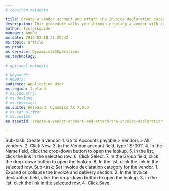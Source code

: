 ```yaml
---
# required metadata

title: Create a vendor account and attach the invoice declaration category
description: This procedure walks you through creating a vendor with configuration for an invoice declaration. The demo data company used to create this procedure is DEMF with the country of legal entity primary address updated to Iceland.
author: lcstaskguide
manager: AnnBe
ms.date: 2016-03-18 21:29:42
ms.topic: article
ms.prod: 
ms.service: Dynamics365Operations
ms.technology: 

# optional metadata

# keywords: 
# ROBOTS: 
audience: Application User
ms.region: Iceland
# ms.industry: 
# ms.devlang: 
# ms.reviewer: 
ms.suite: Released: Dynamics AX 7.0.0
# ms.tgt_pltfrm: 
# ms.custom: 
ms.assetid: create-a-vendor-account-and-attach-the-invoice-declaration-category

---
```


Sub-task: Create a vendor.
1.
Go to Accounts payable &gt; Vendors &gt; All vendors.
2.
Click New.
3.
In the Vendor account field, type 'IS-001'.
4.
In the Name field, click the drop-down button to open the lookup.
5.
In the list, click the link in the selected row.
6.
Click Select.
7.
In the Group field, click the drop-down button to open the lookup.
8.
In the list, click the link in the selected row.
Sub-task: Set invoice declaration category for the vendor.
1.
Expand or collapse the Invoice and delivery section.
2.
In the Invoice declaration field, click the drop-down button to open the lookup.
3.
In the list, click the link in the selected row.
4.
Click Save.


